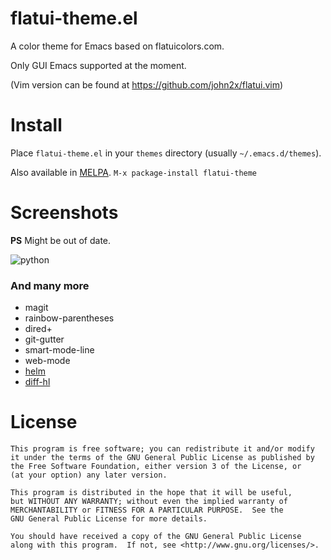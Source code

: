 # flatui-theme.el

A color theme for Emacs based on flatuicolors.com.

Only GUI Emacs supported at the moment.

(Vim version can be found at https://github.com/john2x/flatui.vim)

# Install

Place `flatui-theme.el` in your `themes` directory (usually `~/.emacs.d/themes`).

Also available in [MELPA][melpa]. `M-x package-install flatui-theme`

[melpa]: http://melpa.milkbox.net/#/flatui-theme

# Screenshots

**PS** Might be out of date.

![python](https://raw.githubusercontent.com/john2x/flatui-theme.el/master/screenshots/python-with-highlight.png)

### And many more
- magit
- rainbow-parentheses
- dired+
- git-gutter
- smart-mode-line
- web-mode
- [helm][helm-m-x]
- [diff-hl][helm-m-x]

[helm-m-x]: https://raw.githubusercontent.com/john2x/flatui-theme.el/master/screenshots/helm-m-x.png

# License

    This program is free software; you can redistribute it and/or modify
    it under the terms of the GNU General Public License as published by
    the Free Software Foundation, either version 3 of the License, or
    (at your option) any later version.
    
    This program is distributed in the hope that it will be useful,
    but WITHOUT ANY WARRANTY; without even the implied warranty of
    MERCHANTABILITY or FITNESS FOR A PARTICULAR PURPOSE.  See the
    GNU General Public License for more details.
    
    You should have received a copy of the GNU General Public License
    along with this program.  If not, see <http://www.gnu.org/licenses/>.

